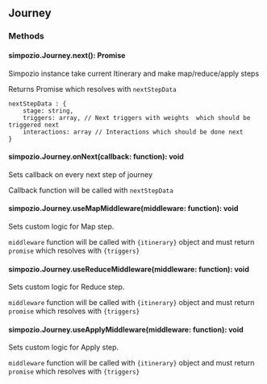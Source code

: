 ## Journey

### Methods

#### simpozio.Journey.next(): Promise
Simpozio instance take current Itinerary and make map/reduce/apply steps 

Returns Promise which resolves with `nextStepData`
```
nextStepData : {
    stage: string,
    triggers: array, // Next triggers with weights  which should be triggered next
    interactions: array // Interactions which should be done next 
}

``` 
#### simpozio.Journey.onNext(callback: function): void
Sets callback on every next step of journey

Callback function will be called with `nextStepData`

#### simpozio.Journey.useMapMiddleware(middleware: function): void
Sets custom logic for Map step.

`middleware` function will be called with `{itinerary}` object and must return `promise` which resolves with `{triggers}`

#### simpozio.Journey.useReduceMiddleware(middleware: function): void
Sets custom logic for Reduce step.

`middleware` function will be called with `{itinerary}` object and must return `promise` which resolves with `{triggers}`

#### simpozio.Journey.useApplyMiddleware(middleware: function): void
Sets custom logic for Apply step.

`middleware` function will be called with `{itinerary}` object and must return `promise` which resolves with `{triggers}`


